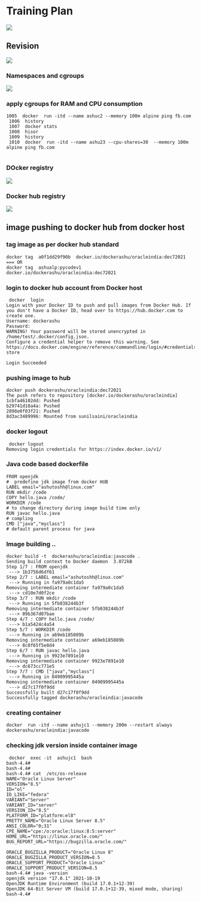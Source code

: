 # Training Plan 

<img src="plan.png">

## Revision 

<img src="day1.png">


### Namespaces and cgroups 

<img src="cg.png">

### apply cgroups for RAM and CPU consumption 

```
1005  docker  run -itd --name ashuc2 --memory 100m alpine ping fb.com 
 1006  history 
 1007  docker stats
 1008  hisor
 1009  history 
 1010  docker  run -itd --name ashu23 --cpu-shares=30  --memory 100m alpine ping fb.com 
 
```

### DOcker registry 

<img src="reg.png">

### Docker hub registry 

<img src="reg1.png">

## image pushing to docker hub from docker host 

### tag image as per docker hub standard 

```
docker tag  a0f1dd29f90b  docker.io/dockerashu/oracleindia:dec72021 
=== OR 
docker tag  ashualp:pycodev1  docker.io/dockerashu/oracleindia:dec72021 

```

### login to docker hub account from Docker host 

```
 docker  login 
Login with your Docker ID to push and pull images from Docker Hub. If you don't have a Docker ID, head over to https://hub.docker.com to create one.
Username: dockerashu
Password: 
WARNING! Your password will be stored unencrypted in /home/test/.docker/config.json.
Configure a credential helper to remove this warning. See
https://docs.docker.com/engine/reference/commandline/login/#credentials-store

Login Succeeded

```

### pushing image to hub 

```
docker push dockerashu/oracleindia:dec72021
The push refers to repository [docker.io/dockerashu/oracleindia]
1cbfa46102dd: Pushed 
b29741d18a4a: Pushed 
2898e0f03f21: Pushed 
8d3ac3489996: Mounted from sunilsaini/oracleindia

```

### docker logout 

```
 docker logout 
Removing login credentials for https://index.docker.io/v1/

```

### Java code based dockerfile 

```
FROM openjdk
#  predefine jdk image from docker HUB 
LABEL email="ashutoshh@linux.com"
RUN mkdir /code 
COPY hello.java /code/ 
WORKDIR /code 
# to change directory during image build time only 
RUN javac hello.java
# compling 
CMD ["java","myclass"]
# default parent process for java 

```

### Image building ..

```
docker build -t  dockerashu/oracleindia:javacode . 
Sending build context to Docker daemon  3.072kB
Step 1/7 : FROM openjdk
 ---> 1b3756d6df61
Step 2/7 : LABEL email="ashutoshh@linux.com"
 ---> Running in fa979a0c1da5
Removing intermediate container fa979a0c1da5
 ---> cd10e7d0f2ce
Step 3/7 : RUN mkdir /code
 ---> Running in 5fb038244b3f
Removing intermediate container 5fb038244b3f
 ---> 09b367d07bae
Step 4/7 : COPY hello.java /code/
 ---> b1a5424c4a54
Step 5/7 : WORKDIR /code
 ---> Running in a69eb185089b
Removing intermediate container a69eb185089b
 ---> 8c8f65f5e8d4
Step 6/7 : RUN javac hello.java
 ---> Running in 9923e7891e10
Removing intermediate container 9923e7891e10
 ---> dc673cc771e5
Step 7/7 : CMD ["java","myclass"]
 ---> Running in 04909995445a
Removing intermediate container 04909995445a
 ---> d27c17f0f9dd
Successfully built d27c17f0f9dd
Successfully tagged dockerashu/oracleindia:javacode

```

### creating container 

```
docker  run -itd --name ashujc1 --memory 200m --restart always dockerashu/oracleindia:javacode

```

### checking jdk version inside container image 

```
 docker  exec -it  ashujc1  bash 
bash-4.4# 
bash-4.4# 
bash-4.4# cat  /etc/os-release 
NAME="Oracle Linux Server"
VERSION="8.5"
ID="ol"
ID_LIKE="fedora"
VARIANT="Server"
VARIANT_ID="server"
VERSION_ID="8.5"
PLATFORM_ID="platform:el8"
PRETTY_NAME="Oracle Linux Server 8.5"
ANSI_COLOR="0;31"
CPE_NAME="cpe:/o:oracle:linux:8:5:server"
HOME_URL="https://linux.oracle.com/"
BUG_REPORT_URL="https://bugzilla.oracle.com/"

ORACLE_BUGZILLA_PRODUCT="Oracle Linux 8"
ORACLE_BUGZILLA_PRODUCT_VERSION=8.5
ORACLE_SUPPORT_PRODUCT="Oracle Linux"
ORACLE_SUPPORT_PRODUCT_VERSION=8.5
bash-4.4# java -version 
openjdk version "17.0.1" 2021-10-19
OpenJDK Runtime Environment (build 17.0.1+12-39)
OpenJDK 64-Bit Server VM (build 17.0.1+12-39, mixed mode, sharing)
bash-4.4# 

```






